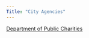 ```yaml
---
Title: "City Agencies"
---
```


[Department of Public Charities](city-agencies/department-of-public-charities.html)
